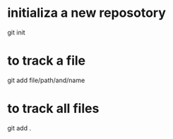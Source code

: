 # initializa a new reposotory
git init

# to track a file
git add file/path/and/name

# to track all files
git add .